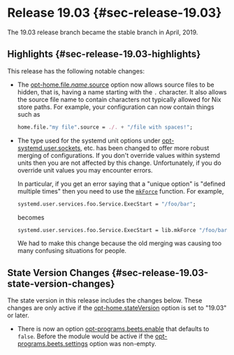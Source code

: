 # Release 19.03 {#sec-release-19.03}

The 19.03 release branch became the stable branch in April, 2019.

## Highlights {#sec-release-19.03-highlights}

This release has the following notable changes:

-   The [opt-home.file._name_.source](#opt-home.file._name_.source) option now allows source
    files to be hidden, that is, having a name starting with the `.`
    character. It also allows the source file name to contain characters
    not typically allowed for Nix store paths. For example, your
    configuration can now contain things such as

    ``` nix
    home.file."my file".source = ./. + "/file with spaces!";
    ```

-   The type used for the systemd unit options under
    [opt-systemd.user.sockets](#opt-systemd.user.sockets),
    etc. has been changed to offer more robust merging of
    configurations. If you don't override values within systemd units
    then you are not affected by this change. Unfortunately, if you do
    override unit values you may encounter errors.

    In particular, if you get an error saying that a "unique option" is
    "defined multiple times" then you need to use the
    [`mkForce`](https://nixos.org/nixos/manual/#sec-option-definitions-setting-priorities)
    function. For example,

    ``` nix
    systemd.user.services.foo.Service.ExecStart = "/foo/bar";
    ```

    becomes

    ``` nix
    systemd.user.services.foo.Service.ExecStart = lib.mkForce "/foo/bar";
    ```

    We had to make this change because the old merging was causing too
    many confusing situations for people.

## State Version Changes {#sec-release-19.03-state-version-changes}

The state version in this release includes the changes below. These
changes are only active if the [opt-home.stateVersion](#opt-home.stateVersion) option is
set to "19.03" or later.

-   There is now an option [opt-programs.beets.enable](#opt-programs.beets.enable) that
    defaults to `false`. Before the module would be active if the
    [opt-programs.beets.settings](#opt-programs.beets.settings) option was non-empty.
